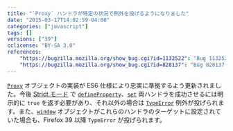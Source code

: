 ```yaml
---
title: "`Proxy` ハンドラが特定の状況で例外を投げるようになりました"
date: "2015-03-17T14:02:59-04:00"
categories: ["javascript"]
tags: []
versions: ["39"]
cclicense: "BY-SA 3.0"
references:
    "https://bugzilla.mozilla.org/show_bug.cgi?id=1132522": "Bug 1132522 - Treat false return value from certain Proxy handler methods as failure"
    "https://bugzilla.mozilla.org/show_bug.cgi?id=828137": "Bug 828137 - Need APIs that would allow proxies to implement Reject in spec terms"
---
```

[`Proxy`](https://developer.mozilla.org/ja/docs/Web/JavaScript/Reference/Global_Objects/Proxy) オブジェクトの実装が ES6 仕様により忠実に準拠するよう更新されました。今後 [Strict モード](https://developer.mozilla.org/ja/docs/Web/JavaScript/Reference/Strict_mode) で [`defineProperty`](https://developer.mozilla.org/ja/docs/Web/JavaScript/Reference/Global_Objects/Proxy/handler/defineProperty)、[`set`](https://developer.mozilla.org/ja/docs/Web/JavaScript/Reference/Global_Objects/Proxy/handler/set) 両ハンドラを成功させるには明示的に `true` を返す必要があり、それ以外の場合は [`TypeError`](https://developer.mozilla.org/ja/docs/Web/JavaScript/Reference/Global_Objects/TypeError) 例外が投げられます。また、[`window`](https://developer.mozilla.org/ja/docs/Web/API/Window) オブジェクトがこれらのハンドラのターゲットに設定されていた場合も、Firefox 39 以降 `TypeError` が投げられます。
